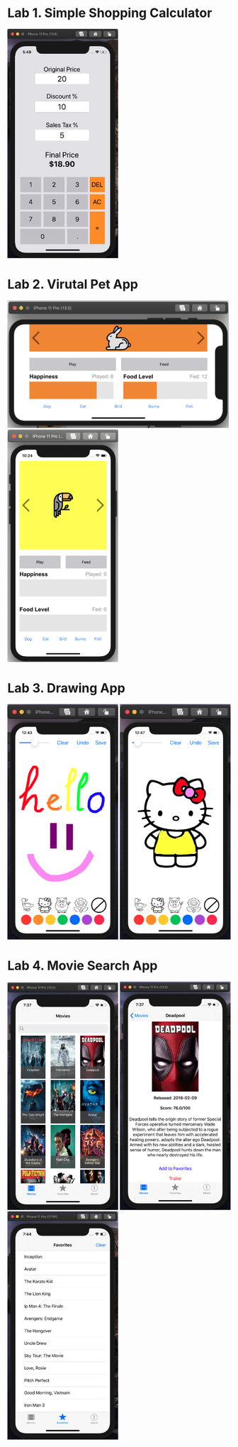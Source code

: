 # Lab 1. Simple Shopping Calculator #

<img src="demo/Lab1-Demo.png" width="250">


# Lab 2. Virutal Pet App #

<img src="demo/bunny.png" width="500">
<img src="demo/parrot.png" width="250">


# Lab 3. Drawing App #

<img src="demo/hello.png" width="250"> <img src="demo/hello_kitty.png" width="250">


# Lab 4. Movie Search App #

<img src="demo/home.png" width="250"> <img src="demo/deadpool.png" width="250"> <img src="demo/favorite.png" width="250">
